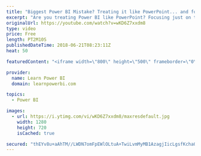 ```yaml
---
title: "Biggest Power BI Mistake? Treating it like PowerPoint... and focusing only on visuals"
excerpt: "Are you treating Power BI like PowerPoint? Focusing just on the pretty visuals? You may be making a BIG mistake :-(  • Power BI Step-by-Step Tutorial on YouTube http://bit.ly/2tmLBTX • Data Modeling in Power BI on YouTube http://bit.ly/2McAap5 ================================= FREE Power BI Step-by-Step"
originalUrl: https://youtube.com/watch?v=wKD6Z7xxdm8
type: video
price: Free
length: PT2M10S
publishedDateTime: 2018-06-21T08:23:11Z
heat: 50

featuredContent: "<iframe width=\"800\" height=\"500\" frameborder=\"0\" src=\"https://www.youtube.com/embed/wKD6Z7xxdm8\" allow=\"accelerometer; autoplay; encrypted-media; gyroscope; picture-in-picture\" allowfullscreen></iframe>"

provider:
  name: Learn Power BI
  domain: learnpowerbi.com

topics:
  - Power BI

images:
  - url: https://i.ytimg.com/vi/wKD6Z7xxdm8/maxresdefault.jpg
    width: 1280
    height: 720
    isCached: true

secured: "thEYv8u+aAhTM//LWDN7omFpEWlOLtuA+TwiLvmMyMB1AzagjIicLgsfKchaO3tdYSvEF2a6FsU1PmCbulrzUQk81zfucM/3egxN+cWOnCblZMxViNtMcmaQBN3IS+VylbKERSxWM96BWAorwXVYegTat+z5NMQoXR32FsYEGAbWHwSMvJpVY40Gw5wAfLJ8XL0SwnVKXUA1RwXpb2IulL2tN0ycIWl73LIpPiVjsAKE6tJTR9d2zww3iV1t78uGycQXB/WzzKWZ2zSQhC+WTdAUpi1MbOaEGUKhndGkyIibOcUi0pC1cyj6sVUv20qMug18d7oiUR5+vPh+L06t7GXr/H6hWwKiIl+QnarCAXUd67ZpDEeUdQYBkZEvTmJk5rJ78SdzYDjYEhRl4G7F0eb3lCA8XVa9gvSjMUMiy90=;7KxpnEft4Xq3lbIFNJFv7Q=="
---
```


